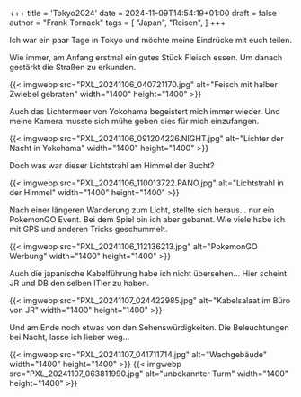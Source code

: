 +++
title = 'Tokyo2024'
date = 2024-11-09T14:54:19+01:00
draft = false
author = "Frank Tornack"
tags = [
    "Japan",
    "Reisen",
]
+++

Ich war ein paar Tage in Tokyo und möchte meine Eindrücke mit euch teilen.
<!--more-->

Wie immer, am Anfang erstmal ein gutes Stück Fleisch essen. Um danach gestärkt die Straßen zu erkunden.

{{< imgwebp src="PXL_20241106_040721170.jpg" alt="Feisch mit halber Zwiebel gebraten" width="1400" height="1400" >}}

Auch das Lichtermeer von Yokohama begeistert mich immer wieder. Und meine Kamera musste sich mühe geben dies für mich einzufangen.

{{< imgwebp src="PXL_20241106_091204226.NIGHT.jpg" alt="Lichter der Nacht in Yokohama" width="1400" height="1400" >}}

Doch was war dieser Lichtstrahl am Himmel der Bucht?

{{< imgwebp src="PXL_20241106_110013722.PANO.jpg" alt="Lichtstrahl in der Himmel" width="1400" height="1400" >}}

Nach einer längeren Wanderung zum Licht, stellte sich heraus... nur ein PokemonGO Event. Bei dem Spiel bin ich aber gebannt. Wie viele habe ich mit GPS und anderen Tricks geschummelt.

{{< imgwebp src="PXL_20241106_112136213.jpg" alt="PokemonGO Werbung" width="1400" height="1400" >}}

Auch die japanische Kabelführung habe ich nicht übersehen... Hier scheint JR und DB den selben ITler zu haben.

{{< imgwebp src="PXL_20241107_024422985.jpg" alt="Kabelsalaat im Büro von JR" width="1400" height="1400" >}}

Und am Ende noch etwas von den Sehenswürdigkeiten. Die Beleuchtungen bei Nacht, lasse ich lieber weg...

{{< imgwebp src="PXL_20241107_041711714.jpg" alt="Wachgebäude" width="1400" height="1400" >}}
{{< imgwebp src="PXL_20241107_063811990.jpg" alt="unbekannter Turm" width="1400" height="1400" >}}